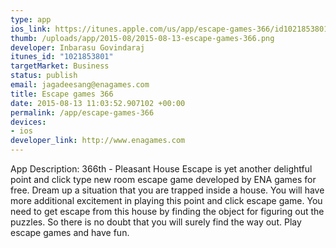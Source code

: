 ```yaml
--- 
type: app
ios_link: https://itunes.apple.com/us/app/escape-games-366/id1021853801?mt=8
thumb: /uploads/app/2015-08/2015-08-13-escape-games-366.png
developer: Inbarasu Govindaraj
itunes_id: "1021853801"
targetMarket: Business
status: publish
email: jagadeesang@enagames.com
title: Escape games 366
date: 2015-08-13 11:03:52.907102 +00:00
permalink: /app/escape-games-366
devices: 
- ios
developer_link: http://www.enagames.com
---
```


App Description:
    366th - Pleasant House Escape is yet another delightful point and click type new room escape game developed by ENA games for free. Dream up a situation that you are trapped inside a house. You will have more additional excitement in playing this point and click escape game. You need to get escape from this house by finding the object for figuring out the puzzles. So there is no doubt that you will surely find the way out. Play escape games and have fun.
